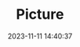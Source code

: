 ---
weight: 1
images:
- /images/edited/189.jpeg
title: Picture
date: 2023-11-11 14:40:37
tags: [luminar neo,work,24-70mm F2.8 DG DN | Art 019,ILCE-7M3,25.1,person,diningtable]
---